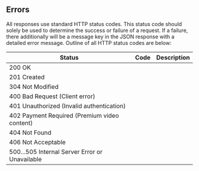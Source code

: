 <!-- ERRORS -->
<h2 class="head-3 is-api margin-top-large margin-bottom-medium" id="errors">Errors</h2>

<div class="text-2 contain">
All responses use standard HTTP status codes. This status code should solely be used to determine the success or failure of a request. If a failure, there additionally will be a message key in the JSON response with a detailed error message. Outline of all HTTP status codes are below:
</div>

<table>
  <thead>
    <tr class="text-2">
      <th class="padding-vertical-medium">Status </th>
      <th class="padding-vertical-medium">Code </th>
      <th class="padding-vertical-medium">Description</th>
    </tr>
  </thead>

  <tbody>
    <tr class="text-2 border-bottom border--light-gray">
      <td>200 OK</td>
    </tr>
    <tr class="text-2 border-bottom border--light-gray">
      <td>201 Created</td>
    </tr>
    <tr class="text-2 border-bottom border--light-gray">
      <td>304 Not Modified</td>
    </tr>
    <tr class="text-2 border-bottom border--light-gray">
      <td>400 Bad Request (Client error)</td>
    </tr>
    <tr class="text-2 border-bottom border--light-gray">
      <td>401 Unauthorized (Invalid authentication)</td>
    </tr>
    <tr class="text-2 border-bottom border--light-gray">
      <td>402 Payment Required (Premium video content)</td>
    </tr>
    <tr class="text-2 border-bottom border--light-gray">
      <td>404 Not Found</td>
    </tr>
    <tr class="text-2 border-bottom border--light-gray">
      <td>406 Not Acceptable</td>
    </tr>
    <tr class="text-2 border-bottom border--light-gray">
      <td>500...505 Internal Server Error or Unavailable</td>
    </tr>
  </tbody>
</table>